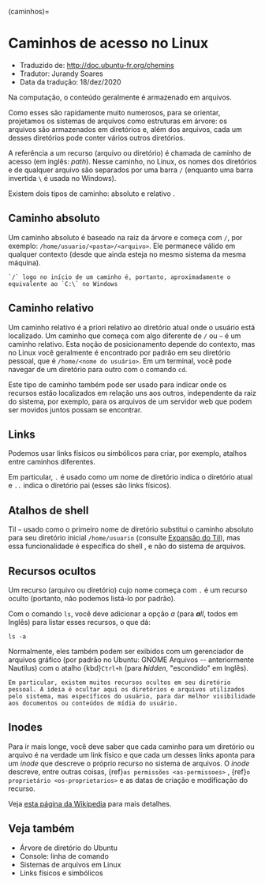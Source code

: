 (caminhos)=

# Caminhos de acesso no Linux

- Traduzido de: <http://doc.ubuntu-fr.org/chemins>
- Tradutor: Jurandy Soares
- Data da tradução: 18/dez/2020

Na computação, o conteúdo geralmente é armazenado em arquivos.

Como esses são rapidamente muito numerosos, para se orientar, projetamos os sistemas de arquivos como estruturas em árvore: os arquivos são armazenados em diretórios e, além dos arquivos, cada um desses diretórios pode conter vários outros diretórios.

A referência a um recurso (arquivo ou diretório) é chamada de caminho de acesso (em inglês: *path*). Nesse caminho, no Linux, os nomes dos diretórios e de qualquer arquivo são separados por uma barra `/` (enquanto uma barra invertida `\` é usada no Windows).

Existem dois tipos de caminho: absoluto e relativo .

## Caminho absoluto

Um caminho absoluto é baseado na raiz da árvore e começa com `/`, por exemplo: `/home/usuario/<pasta>/<arquivo>`. Ele permanece válido em qualquer contexto (desde que ainda esteja no mesmo sistema da mesma máquina).

```{tip}
`/` logo no início de um caminho é, portanto, aproximadamente o equivalente ao `C:\` no Windows 
```

## Caminho relativo

Um caminho relativo é a priori relativo ao diretório atual onde o usuário está localizado. Um caminho que começa com algo diferente de `/` ou `~` é um caminho relativo. Esta noção de posicionamento depende do contexto, mas no Linux você geralmente é encontrado por padrão em seu diretório pessoal, que é `/home/<nome do usuário>`. Em um terminal, você pode navegar de um diretório para outro com o comando `cd`.

Este tipo de caminho também pode ser usado para indicar onde os recursos estão localizados em relação uns aos outros, independente da raiz do sistema, por exemplo, para os arquivos de um servidor web que podem ser movidos juntos possam se encontrar.

## Links

Podemos usar links físicos ou simbólicos para criar, por exemplo, atalhos entre caminhos diferentes.

Em particular, `.` é usado como um nome de diretório indica o diretório atual e `..` indica o diretório pai (esses são links físicos).

## Atalhos de shell

Til `~` usado como o primeiro nome de diretório substitui o caminho absoluto para seu diretório inicial `/home/usuario` (consulte [Expansão do Til](http://www.gnu.org/software/bash/manual/html_node/Tilde-Expansion.html)), mas essa funcionalidade é específica do shell , e não do sistema de arquivos.

## Recursos ocultos

Um recurso (arquivo ou diretório) cujo nome começa com `.` é um recurso oculto (portanto, não podemos listá-lo por padrão).

Com o comando `ls`, você deve adicionar a opção *a* (para <i><b>a</b>ll</i>, todos em Inglês) para listar esses recursos, o que dá:

    ls -a

Normalmente, eles também podem ser exibidos com um gerenciador de arquivos gráfico (por padrão no Ubuntu: GNOME Arquivos -- anteriormente Nautilus) com o atalho {kbd}`Ctrl+h` (para <i><b>h</b>idden</i>, "escondido" em Inglês).

```{admonition}
Em particular, existem muitos recursos ocultos em seu diretório pessoal. A ideia é ocultar aqui os diretórios e arquivos utilizados pelo sistema, mas específicos do usuário, para dar melhor visibilidade aos documentos ou conteúdos de mídia do usuário.
```

## Inodes

Para ir mais longe, você deve saber que cada caminho para um diretório ou arquivo é na verdade um link físico e que cada um desses links aponta para um *inode* que descreve o próprio recurso no sistema de arquivos. O *inode* descreve, entre outras coisas, {ref}`as permissões <as-permissoes>` , {ref}`o proprietário <os-proprietarios>` e as datas de criação e modificação do recurso.

Veja [esta página da Wikipedia](https://pt.wikipedia.org/wiki/N%C3%B3-i) para mais detalhes.

## Veja também

- Árvore de diretório do Ubuntu
- Console: linha de comando
- Sistemas de arquivos em Linux
- Links físicos e simbólicos

